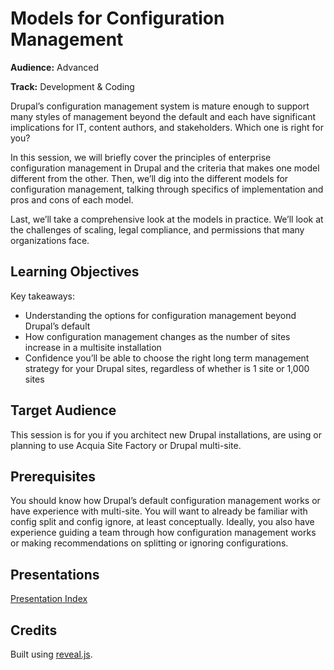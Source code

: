 # Models for Configuration Management

**Audience:** Advanced

**Track:** Development & Coding

Drupal’s configuration management system is mature enough to support many styles of management beyond the default and each have significant implications for IT, content authors, and stakeholders. Which one is right for you?

In this session, we will briefly cover the principles of enterprise configuration management in Drupal and the criteria that makes one model different from the other. Then, we’ll dig into the different models for configuration management, talking through specifics of implementation and pros and cons of each model.

Last, we’ll take a comprehensive look at the models in practice. We’ll look at the challenges of scaling, legal compliance, and permissions that many organizations face.

## Learning Objectives

Key takeaways:

* Understanding the options for configuration management beyond Drupal’s default
* How configuration management changes as the number of sites increase in a multisite installation
* Confidence you’ll be able to choose the right long term management strategy for your Drupal sites, regardless of whether is 1 site or 1,000 sites

## Target Audience

This session is for you if you architect new Drupal installations, are using or planning to use Acquia Site Factory or Drupal multi-site.

## Prerequisites

You should know how Drupal’s default configuration management works or have experience with multi-site. You will want to already be familiar with config split and config ignore, at least conceptually. Ideally, you also have experience guiding a team through how configuration management works or making recommendations on splitting or ignoring configurations.

## Presentations

[Presentation Index](//josephdpurcell.github.io/drupal-models-for-configuration-management/presentations/)

## Credits

Built using [reveal.js](https://github.com/hakimel/reveal.js).

